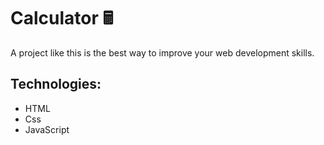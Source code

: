 # Calculator 🖩

A project like this is the best way to improve your web development skills.

## Technologies:

* HTML
* Css
* JavaScript